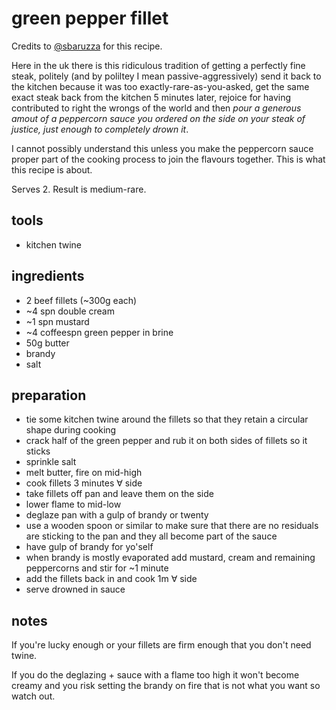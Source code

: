 # green pepper fillet

Credits to [@sbaruzza](https://github.com/sbaruzza) for this recipe.

Here in the uk there is this ridiculous tradition of getting a perfectly fine steak, politely (and by poliltey I mean passive-aggressively) send it back to the kitchen because it was too exactly-rare-as-you-asked, get the same exact steak back from the kitchen 5 minutes later, rejoice for having contributed to right the wrongs of the world and then *pour a generous amout of a peppercorn sauce you ordered on the side on your steak of justice, just enough to completely drown it*.

I cannot possibly understand this unless you make the peppercorn sauce proper part of the cooking process to join the flavours together. This is what this recipe is about.

Serves 2. Result is medium-rare.

## tools

- kitchen twine

## ingredients

- 2 beef fillets (~300g each)
- ~4 spn double cream
- ~1 spn mustard
- ~4 coffeespn green pepper in brine
- 50g butter
- brandy
- salt

## preparation

- tie some kitchen twine around the fillets so that they retain a circular shape during cooking
- crack half of the green pepper and rub it on both sides of fillets so it sticks
- sprinkle salt
- melt butter, fire on mid-high
- cook fillets 3 minutes ∀ side
- take fillets off pan and leave them on the side
- lower flame to mid-low
- deglaze pan with a gulp of brandy or twenty
- use a wooden spoon or similar to make sure that there are no residuals are sticking to the pan and they all become part of the sauce
- have gulp of brandy for yo'self
- when brandy is mostly evaporated add mustard, cream and remaining peppercorns and stir for ~1 minute
- add the fillets back in and cook 1m ∀ side
- serve drowned in sauce

## notes

If you're lucky enough or your fillets are firm enough that you don't need twine.

If you do the deglazing + sauce with a flame too high it won't become creamy and you risk setting the brandy on fire that is not what you want so watch out.
